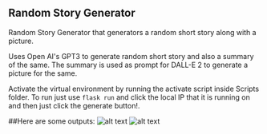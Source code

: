
## Random Story Generator

Random Story Generator that generators a random short story along with a picture.

 Uses Open AI's GPT3 to generate random short story and also a summary of the same.
 The summary is used as prompt for DALL-E 2 to generate a picture for the same.
 
 Activate the virtual environment by running the activate script inside Scripts folder.
 To run just use ```flask run``` and click the local IP that it is running on and then just click the generate button!.

##Here are some outputs:
![alt text](https://github.com/rkj43/GPT3_Story_Generator/blob/master/Outputs/Screenshot%202023-01-31%20at%2016-22-47%20Story%20Generator.png?raw=true)
![alt text](https://github.com/rkj43/GPT3_Story_Generator/blob/master/Outputs/Screenshot%202023-01-31%20at%2016-27-45%20Story%20Generator.png?raw=true)


